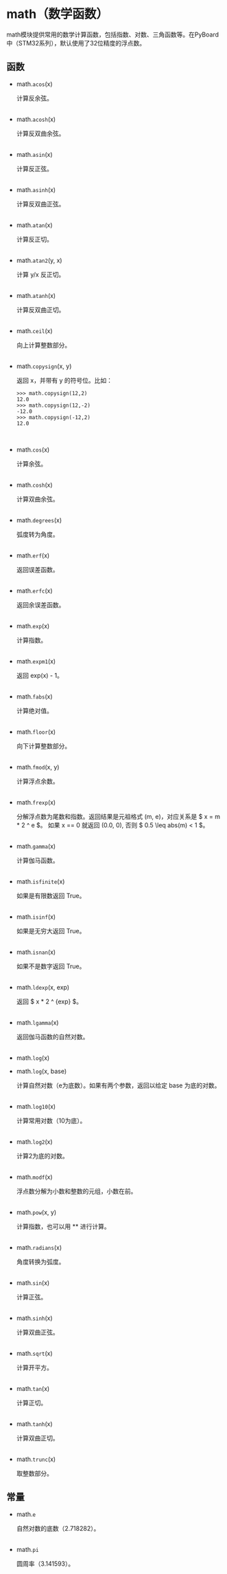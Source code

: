 # math（数学函数）

math模块提供常用的数学计算函数，包括指数、对数、三角函数等。在PyBoard中（STM32系列），默认使用了32位精度的浮点数。

## 函数

- math.`acos`(x)

  计算反余弦。
<br><br>

- math.`acosh`(x)

  计算反双曲余弦。
<br><br>

- math.`asin`(x)

  计算反正弦。
<br><br>

- math.`asinh`(x)

  计算反双曲正弦。
<br><br>

- math.`atan`(x)

  计算反正切。
<br><br>

- math.`atan2`(y, x)

  计算 y/x 反正切。
<br><br>

- math.`atanh`(x)

  计算反双曲正切。
<br><br>

- math.`ceil`(x)

  向上计算整数部分。
<br><br>

- math.`copysign`(x, y)

  返回 x，并带有 y 的符号位。比如：
  
  ```
  >>> math.copysign(12,2)
  12.0
  >>> math.copysign(12,-2)
  -12.0
  >>> math.copysign(-12,2)
  12.0
  ```
<br>

- math.`cos`(x)

  计算余弦。
<br><br>

- math.`cosh`(x)

  计算双曲余弦。
<br><br>

- math.`degrees`(x)

  弧度转为角度。
<br><br>

- math.`erf`(x)

  返回误差函数。
<br><br>

- math.`erfc`(x)

  返回余误差函数。
<br><br>

- math.`exp`(x)

  计算指数。
<br><br>

- math.`expm1`(x)

  返回 exp(x) - 1。
<br><br>

- math.`fabs`(x)

  计算绝对值。
<br><br>

- math.`floor`(x)

  向下计算整数部分。
<br><br>

- math.`fmod`(x, y)

  计算浮点余数。
<br><br>

- math.`frexp`(x)

  分解浮点数为尾数和指数。返回结果是元祖格式 (m, e)，对应关系是 $ x =  m * 2 ^ e $。 如果 x == 0 就返回 (0.0, 0), 否则 $ 0.5 \leq abs(m) < 1 $。
<br><br>

- math.`gamma`(x)

  计算伽马函数。
<br><br>

- math.`isfinite`(x)

  如果是有限数返回 True。
<br><br>

- math.`isinf`(x)

  如果是无穷大返回 True。
<br><br>

- math.`isnan`(x)

  如果不是数字返回 True。
<br><br>

- math.`ldexp`(x, exp)

  返回 $ x * 2 ^ {exp} $。
<br><br>

- math.`lgamma`(x)

  返回伽马函数的自然对数。
<br><br>

- math.`log`(x)
- math.`log`(x, base)

  计算自然对数（e为底数）。如果有两个参数，返回以给定 base 为底的对数。
<br><br>

- math.`log10`(x)

  计算常用对数（10为底）。
<br><br>

- math.`log2`(x)

  计算2为底的对数。
<br><br>

- math.`modf`(x)

  浮点数分解为小数和整数的元组，小数在前。
<br><br>

- math.`pow`(x, y)

  计算指数，也可以用 \*\* 进行计算。
<br><br>

- math.`radians`(x)

  角度转换为弧度。
<br><br>

- math.`sin`(x)

  计算正弦。
<br><br>

- math.`sinh`(x)

  计算双曲正弦。
<br><br>

- math.`sqrt`(x)

  计算开平方。
<br><br>

- math.`tan`(x)

  计算正切。
<br><br>

- math.`tanh`(x)

  计算双曲正切。
<br><br>

- math.`trunc`(x)

  取整数部分。


## 常量

- math.`e`

  自然对数的底数（2.718282）。
<br><br>

- math.`pi`

  圆周率（3.141593）。
